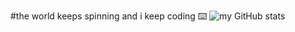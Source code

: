 <!-- #######  YAY, I AM THE SOURCE EDITOR! #########-->
#the world keeps spinning and i keep coding ⌨️
![my GitHub stats](https://github-readme-stats.vercel.app/api?username=realhardik18&show_icons=true&theme=dark)
